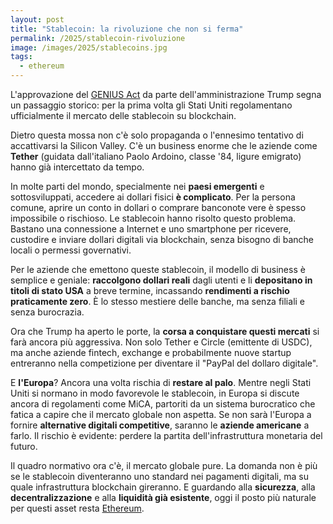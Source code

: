 ```yaml
---
layout: post
title: "Stablecoin: la rivoluzione che non si ferma"
permalink: /2025/stablecoin-rivoluzione
image: /images/2025/stablecoins.jpg
tags:
  - ethereum
---
```


L'approvazione del [GENIUS
Act](https://apnews.com/article/donald-trump-stablecoins-congress-cryptocurrency-94fa3c85e32ec6fd5a55576cf46e58ea)
da parte dell'amministrazione Trump segna un passaggio storico: per la prima
volta gli Stati Uniti regolamentano ufficialmente il mercato delle stablecoin su
blockchain.

Dietro questa mossa non c'è solo propaganda o l'ennesimo tentativo di
accattivarsi la Silicon Valley. C'è un business enorme che le aziende come
**Tether** (guidata dall'italiano Paolo Ardoino, classe '84, ligure emigrato)
hanno già intercettato da tempo.

In molte parti del mondo, specialmente nei **paesi emergenti** e
sottosviluppati, accedere ai dollari fisici **è complicato**. Per la persona
comune, aprire un conto in dollari o comprare banconote vere è spesso
impossibile o rischioso. Le stablecoin hanno risolto questo problema. Bastano
una connessione a Internet e uno smartphone per ricevere, custodire e inviare
dollari digitali via blockchain, senza bisogno di banche locali o permessi
governativi.

Per le aziende che emettono queste stablecoin, il modello di business è semplice
e geniale: **raccolgono dollari reali** dagli utenti e li **depositano in titoli
di stato USA** a breve termine, incassando **rendimenti a rischio praticamente
zero**. È lo stesso mestiere delle banche, ma senza filiali e senza burocrazia.

Ora che Trump ha aperto le porte, la **corsa a conquistare questi mercati** si
farà ancora più aggressiva. Non solo Tether e Circle (emittente di USDC), ma
anche aziende fintech, exchange e probabilmente nuove startup entreranno nella
competizione per diventare il "PayPal del dollaro digitale".

E **l'Europa**? Ancora una volta rischia di **restare al palo**. Mentre negli
Stati Uniti si normano in modo favorevole le stablecoin, in Europa si discute
ancora di regolamenti come MiCA, partoriti da un sistema burocratico che fatica
a capire che il mercato globale non aspetta. Se non sarà l'Europa a fornire
**alternative digitali competitive**, saranno le **aziende americane** a farlo.
Il rischio è evidente: perdere la partita dell'infrastruttura monetaria del
futuro.

Il quadro normativo ora c'è, il mercato globale pure. La domanda non è più se le
stablecoin diventeranno uno standard nei pagamenti digitali, ma su quale
infrastruttura blockchain gireranno. E guardando alla **sicurezza**, alla
**decentralizzazione** e alla **liquidità già esistente**, oggi il posto più
naturale per questi asset resta
[Ethereum](/2025/ethereum-senza-fronzoli-primo-setup-wallet/).

